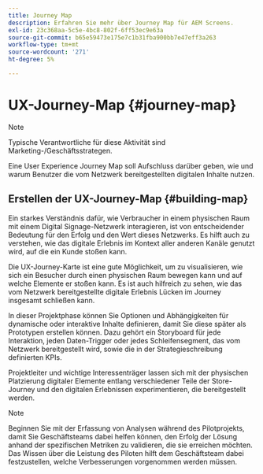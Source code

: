 ```yaml
---
title: Journey Map
description: Erfahren Sie mehr über Journey Map für AEM Screens.
exl-id: 23c368aa-5c5e-4bc8-802f-6ff53ec9e63a
source-git-commit: b65e59473e175e7c1b31fba900bb7e47eff3a263
workflow-type: tm+mt
source-wordcount: '271'
ht-degree: 5%

---
```


# UX-Journey-Map {#journey-map}

>[!NOTE]
>
>Typische Verantwortliche für diese Aktivität sind Marketing-/Geschäftsstrategen.

Eine User Experience Journey Map soll Aufschluss darüber geben, wie und warum Benutzer die vom Netzwerk bereitgestellten digitalen Inhalte nutzen.

## Erstellen der UX-Journey-Map {#building-map}

Ein starkes Verständnis dafür, wie Verbraucher in einem physischen Raum mit einem Digital Signage-Netzwerk interagieren, ist von entscheidender Bedeutung für den Erfolg und den Wert dieses Netzwerks. Es hilft auch zu verstehen, wie das digitale Erlebnis im Kontext aller anderen Kanäle genutzt wird, auf die ein Kunde stoßen kann.

Die UX-Journey-Karte ist eine gute Möglichkeit, um zu visualisieren, wie sich ein Besucher durch einen physischen Raum bewegen kann und auf welche Elemente er stoßen kann. Es ist auch hilfreich zu sehen, wie das vom Netzwerk bereitgestellte digitale Erlebnis Lücken im Journey insgesamt schließen kann.

In dieser Projektphase können Sie Optionen und Abhängigkeiten für dynamische oder interaktive Inhalte definieren, damit Sie diese später als Prototypen erstellen können. Dazu gehört ein Storyboard für jede Interaktion, jeden Daten-Trigger oder jedes Schleifensegment, das vom Netzwerk bereitgestellt wird, sowie die in der Strategieschreibung definierten KPIs.

Projektleiter und wichtige Interessenträger lassen sich mit der physischen Platzierung digitaler Elemente entlang verschiedener Teile der Store-Journey und den digitalen Erlebnissen experimentieren, die bereitgestellt werden.

>[!NOTE]
> Beginnen Sie mit der Erfassung von Analysen während des Pilotprojekts, damit Sie Geschäftsteams dabei helfen können, den Erfolg der Lösung anhand der spezifischen Metriken zu validieren, die sie erreichen möchten. Das Wissen über die Leistung des Piloten hilft dem Geschäftsteam dabei festzustellen, welche Verbesserungen vorgenommen werden müssen.
